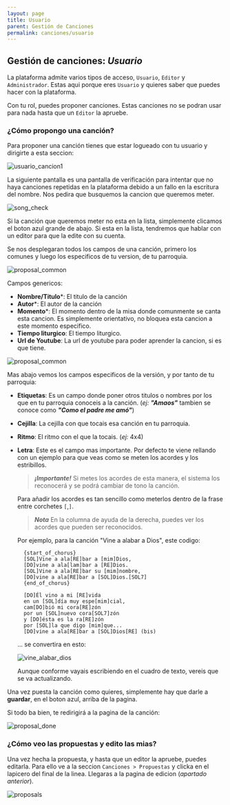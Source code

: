 ```yaml
---
layout: page
title: Usuario
parent: Gestión de Canciones
permalink: canciones/usuario
---
```

## Gestión de canciones: _**Usuario**_
La plataforma admite varios tipos de acceso,  `Usuario`, `Editor` y `Administrador`. Estas aqui porque eres `Usuario` y quieres saber que puedes hacer con la plataforma. 

Con tu rol, puedes proponer canciones. Estas canciones no se podran usar para nada hasta que un `Editor` la apruebe.

### ¿Cómo propongo una canción?
Para proponer una canción tienes que estar logueado con tu usuario y dirigirte a esta seccion:

![usuario_cancion1](images/proposal_start.png)

La siguiente pantalla es una pantalla de verificación para intentar que no haya canciones repetidas en la plataforma debido a un fallo en la escritura del nombre. Nos pedira que busquemos la cancion que queremos meter. 

![song_check](images/song_check_not_exist.png)

Si la canción que queremos meter no esta en la lista, simplemente clicamos el boton azul grande de abajo. Si esta en la lista, tendremos que hablar con un editor para que la edite con su cuenta.

Se nos desplegaran todos los campos de una canción, primero los comunes y luego los especificos de tu version, de tu parroquia.

![proposal_common](images/proposal_common_part.png)

Campos genericos:
- **Nombre/Titulo***: El titulo de la canción
- **Autor***: El autor de la canción
- **Momento***: El momento dentro de la misa donde comunmente se canta esta cancion. Es simplemente orientativo, no bloquea esta cancion a este momento especifico.
- **Tiempo liturgico**: El tiempo liturgico.
- **Url de Youtube**: La url de youtube para poder aprender la cancion, si es que tiene.

![proposal_common](images/song_version_part.png)

Mas abajo vemos los campos especificos de la versión, y por tanto de tu parroquia:
- **Etiquetas**: Es un campo donde poner otros titulos o nombres por los que en tu parroquia conoceis a la canción. (_ej:_ _**"Amaos"**_ tambien se conoce como _**"Como el padre me amó"**_)
- **Cejilla**: La cejilla con que tocais esa canción en tu parroquia.
- **Ritmo**: El ritmo con el que la tocais. (_ej:_ 4x4)
- **Letra**: Este es el campo mas importante. Por defecto te viene rellando con un ejemplo para que veas como se meten los acordes y los estribillos.

  > _**¡Importante!**_ Si metes los acordes de esta manera, el sistema los reconocerá y se podrá cambiar de tono la canción.
  
  Para añadir los acordes es tan sencillo como meterlos dentro de la frase entre corchetes `[`,`]`. 
  > _**Nota**_ En la columna de ayuda de la derecha, puedes ver los acordes que pueden ser reconocidos. 
  
  Por ejemplo, para la canción "Vine a alabar a Dios", este codigo:

  ```
    {start_of_chorus}
    [SOL]Vine a ala[RE]bar a [mim]Dios,
    [DO]vine a ala[lam]bar a [RE]Dios.
    [SOL]Vine a ala[RE]bar su [mim]nombre,
    [DO]vine a ala[RE]bar a [SOL]Dios.[SOL7]
    {end_of_chorus}

    [DO]Él vino a mi [RE]vida
    en un [SOL]día muy espe[mim]cial,
    cam[DO]bió mi cora[RE]zón
    por un [SOL]nuevo cora[SOL7]zón
    y [DO]ésta es la ra[RE]zón
    por [SOL]la que digo [mim]que...
    [DO]vine a ala[RE]bar a [SOL]Dios[RE] (bis)
  ```
  ... se convertira en esto:

  ![vine_alabar_dios](images/vine_alabar_dios.PNG)

  Aunque conforme vayais escribiendo en el cuadro de texto, vereis que se va actualizando.

Una vez puesta la canción como quieres, simplemente hay que darle a **guardar**, en el boton azul, arriba de la pagina.

Si todo ba bien, te redirigirá a la pagina de la canción:

![proposal_done](images/proposal_done.PNG)

### ¿Cómo veo las propuestas y edito las mias?

Una vez hecha la propuesta, y hasta que un editor la apruebe, puedes editarla. Para ello ve a la seccion `Canciones > Propuestas` y clicka en el lapicero del final de la linea. Llegaras a la pagina de edicion (_apartado anterior_).

![proposals](images/proposal_edit_start.png)

